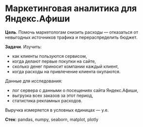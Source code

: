 # Маркетинговая аналитика для Яндекс.Афиши

**Цель**. Помочь маркетологам снизить расходы — отказаться от невыгодных источников трафика и перераспределить бюджет.

**Задачи**. Изучить:
* как клиенты пользуются сервисом,
* когда делают первые покупки на сайте,
* сколько денег приносит компании каждый клиент,
* когда расходы на привлечение клиента окупаются.

Данные для исследования:
* лог сервера с данными о посещениях сайта Яндекс.Афиши,
* выгрузка всех заказов за этот период,
* статистика рекламных расходов.

Выручка измеряется в условных единицах — у.е.

**Стек**: pandas, numpy, seaborn, matplot, plotly
